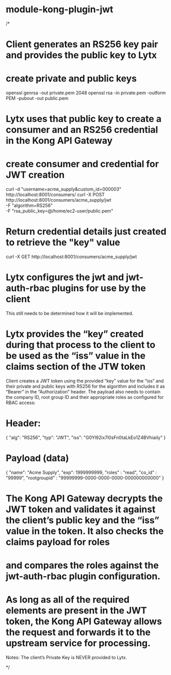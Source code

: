 # module-kong-plugin-jwt

/* 

# Client generates an RS256 key pair and provides the public key to Lytx
# create private and public keys
openssl genrsa -out private.pem 2048
openssl rsa -in private.pem -outform PEM -pubout -out public.pem

# Lytx uses that public key to create a consumer and an RS256 credential in the Kong API Gateway
# create consumer and credential for JWT creation
curl -d "username=acme_supply&custom_id=000003" http://localhost:8001/consumers/
curl -X POST http://localhost:8001/consumers/acme_supply/jwt \
-F "algorithm=RS256" \
-F "rsa_public_key=@/home/ec2-user/public.pem"

# Return credential details just created to retrieve the "key" value
curl -X GET http://localhost:8001/consumers/acme_supply/jwt

# Lytx configures the jwt and jwt-auth-rbac plugins for use by the client
This still needs to be determined how it will be implemented.

# Lytx provides the “key” created during that process to the client to be used as the “iss” value in the claims section of the JTW token 
Client creates a JWT token using the provided “key” value for the “iss” and their private and public keys with RS256 for the algorithm and includes it as “Bearer” in the “Authorization” header. The payload also needs to contain the company ID, root group ID and their appropriate roles as configured for RBAC access:

# Header:
{
  "alg": "RS256",
  "typ": "JWT",
  "iss": "G0Yl92ix7l0sFn0taLkEo1Z4BVhiaiIy"
}

# Payload (data)
{
  "name": "Acme Supply",
  "exp": 1999999999,
  "roles" : "read",
  "co_id" : "99999",
  "rootgroupid" : "99999999-0000-0000-0000-000000000000"
}

# The Kong API Gateway decrypts the JWT token and validates it against the client’s public key and the “iss” value in the token. It also checks the claims payload for roles
# and compares the roles against the jwt-auth-rbac plugin configuration.
# As long as all of the required elements are present in the JWT token, the Kong API Gateway allows the request and forwards it to the upstream service for processing.


Notes: The client’s Private Key is NEVER provided to Lytx.












*/
